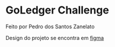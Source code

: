 # GoLedger Challenge

Feito por Pedro dos Santos Zanelato

Design do projeto se encontra em [figma](https://www.figma.com/file/9Jh36OPWzTwQyg5M8GizXg/GoLedger)
